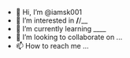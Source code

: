 - 👋 Hi, I’m @iamsk001
- 👀 I’m interested in ____/____/__
- 🌱 I’m currently learning ____
- 💞️ I’m looking to collaborate on ...
- 📫 How to reach me ...

<!---
iamsk001/iamsk001 is a ✨ special ✨ repository because its `README.md` (this file) appears on your GitHub profile.
You can click the Preview link to take a look at your changes.
--->
